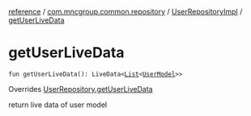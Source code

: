 [reference](../../index.md) / [com.mncgroup.common.repository](../index.md) / [UserRepositoryImpl](index.md) / [getUserLiveData](./get-user-live-data.md)

# getUserLiveData

`fun getUserLiveData(): LiveData<`[`List`](https://kotlinlang.org/api/latest/jvm/stdlib/kotlin.collections/-list/index.html)`<`[`UserModel`](../../com.mncgroup.common.model/-user-model/index.md)`>>`

Overrides [UserRepository.getUserLiveData](../-user-repository/get-user-live-data.md)

return live data of user model

